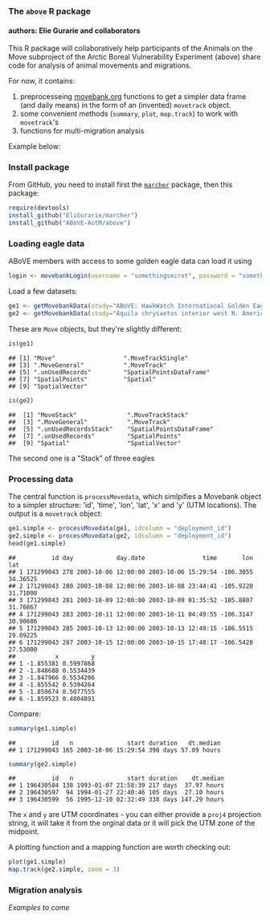 ### The `above` R package
#### authors: Elie Gurarie and collaborators




This R package will collaboratively help participants of the Animals on the Move subproject of the Arctic Boreal Vulnerability Experiment (above) share code for analysis of animal movements and migrations. 

For now, it contains: 

1. preprocesseing [movebank.org]() functions to get a simpler data frame (and daily means) in the form of an (invented) `movetrack` object.
2. some convenient methods (`summary`, `plot`, `map.track`) to work with `movetrack`'s
2. functions for multi-migration analysis

Example below:

### Install package

From GitHub, you need to install first the [`marcher`](https://github.com/EliGurarie/marcher) package, then this package:


```r
require(devtools)
install_github("EliGurarie/marcher")
install_github("ABoVE-AotM/above")
```

### Loading eagle data

ABoVE members with access to some golden eagle data can load it using 


```r
login <- movebankLogin(username = "somethingsecret", password = "somethingsecret")
```

Load a few datasets:


```r
ge1 <- getMovebankData(study="ABoVE: HawkWatch International Golden Eagles", animalName="37307a", login=login) 
ge2 <- getMovebankData(study="Aquila chrysaetos interior west N. America, Craigs, Fuller", animalName="629-26704", login=login) 
```



These are `Move` objects, but they're slightly different:


```r
is(ge1)
```

```
## [1] "Move"                   ".MoveTrackSingle"      
## [3] ".MoveGeneral"           ".MoveTrack"            
## [5] ".unUsedRecords"         "SpatialPointsDataFrame"
## [7] "SpatialPoints"          "Spatial"               
## [9] "SpatialVector"
```


```r
is(ge2)
```

```
##  [1] "MoveStack"              ".MoveTrackStack"       
##  [3] ".MoveGeneral"           ".MoveTrack"            
##  [5] ".unUsedRecordsStack"    "SpatialPointsDataFrame"
##  [7] ".unUsedRecords"         "SpatialPoints"         
##  [9] "Spatial"                "SpatialVector"
```

The second one is a "Stack" of three eagles

### Processing data

The central function is  `processMovedata`, which simlpifies a Movebank object to a simpler structure: 'id', 'time', 'lon', 'lat', 'x' and 'y' (UTM locations).   The output is a `movetrack` object:


```r
ge1.simple <- processMovedata(ge1, idcolumn = "deployment_id")
ge2.simple <- processMovedata(ge2, idcolumn = "deployment_id")
head(ge1.simple)
```

```
##          id day            day.date                time       lon      lat
## 1 171299043 278 2003-10-06 12:00:00 2003-10-06 15:29:54 -106.3055 34.36525
## 2 171299043 280 2003-10-08 12:00:00 2003-10-08 23:44:41 -105.9220 31.71000
## 3 171299043 281 2003-10-09 12:00:00 2003-10-09 01:35:52 -105.8807 31.70867
## 4 171299043 283 2003-10-11 12:00:00 2003-10-11 04:49:55 -106.3147 30.90686
## 5 171299043 285 2003-10-13 12:00:00 2003-10-13 12:49:15 -106.5515 29.09225
## 6 171299043 287 2003-10-15 12:00:00 2003-10-15 17:48:17 -106.5428 27.53000
##           x         y
## 1 -1.855381 0.5997868
## 2 -1.848688 0.5534439
## 3 -1.847966 0.5534206
## 4 -1.855542 0.5394264
## 5 -1.859674 0.5077555
## 6 -1.859523 0.4804891
```

Compare:

```r
summary(ge1.simple)
```

```
##          id   n               start duration   dt.median
## 1 171299043 165 2003-10-06 15:29:54 390 days 57.09 hours
```

```r
summary(ge2.simple)
```

```
##          id   n               start duration    dt.median
## 1 196430584 138 1993-01-07 21:58:39 217 days  37.97 hours
## 2 196430597  94 1994-01-27 22:40:46 105 days  27.10 hours
## 3 196430599  56 1995-12-10 02:32:49 338 days 147.29 hours
```

The `x` and `y` are UTM coordinates - you can either provide a `proj4` projection string, it will take it from the orginal data or it will pick the UTM zone of the midpoint. 

A plotting function and a mapping function are worth checking out:


```r
plot(ge1.simple)
map.track(ge2.simple, zoom = 3)
```

### Migration analysis

*Examples to come*


